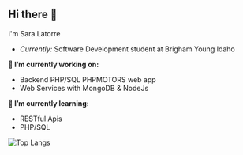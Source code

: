 <h2>Hi there 👋</h2>
I'm Sara Latorre

- <i>Currently:</i> Software Development student at Brigham Young Idaho

__🔭 I’m currently working on:__
- Backend PHP/SQL PHPMOTORS web app
- Web Services with MongoDB & NodeJs

__🌱 I’m currently learning:__
- RESTful Apis
- PHP/SQL

![Top Langs](https://github-readme-stats.vercel.app/api/top-langs/?username=saraltr&layout=compact)

<!--
**saraltr/saraltr** is a ✨ _special_ ✨ repository because its `README.md` (this file) appears on your GitHub profile.

Here are some ideas to get you started:

- 🔭 I’m currently working on ...
- 🌱 I’m currently learning ...
- 👯 I’m looking to collaborate on ...
- 🤔 I’m looking for help with ...
- 💬 Ask me about ...
- 📫 How to reach me: ...
- 😄 Pronouns: ...
- ⚡ Fun fact: ...
-->
